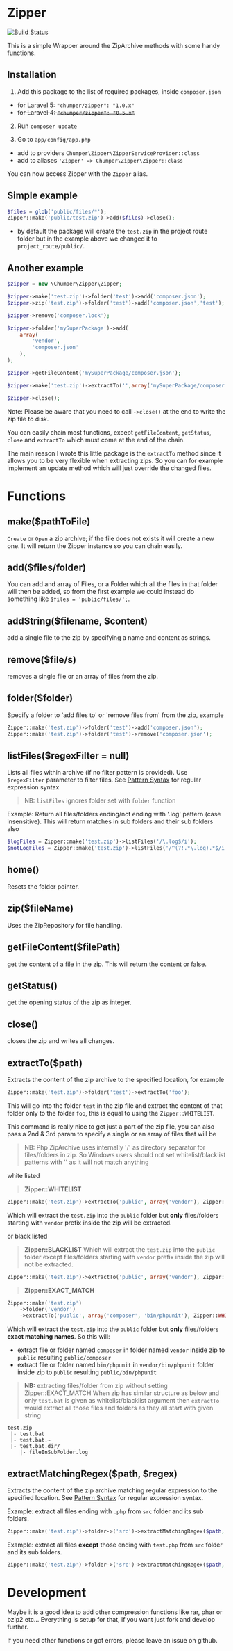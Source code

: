 # Zipper

[![Build Status](https://travis-ci.org/Chumper/Zipper.png)](https://travis-ci.org/Chumper/Zipper)

This is a simple Wrapper around the ZipArchive methods with some handy functions.

## Installation

1. Add this package to the list of required packages, inside `composer.json`
  * for Laravel 5: `"chumper/zipper": "1.0.x"`
  * ~~for Laravel 4: `"chumper/zipper": "0.5.x"`~~
2. Run `composer update`

3. Go to `app/config/app.php`

  * add to providers `Chumper\Zipper\ZipperServiceProvider::class`
  * add to aliases `'Zipper' => Chumper\Zipper\Zipper::class`

You can now access Zipper with the `Zipper` alias.

## Simple example
```php
$files = glob('public/files/*');
Zipper::make('public/test.zip')->add($files)->close();
```
- by default the package will create the `test.zip` in the project route folder but in the example above we changed it to `project_route/public/`.

## Another example
```php
$zipper = new \Chumper\Zipper\Zipper;

$zipper->make('test.zip')->folder('test')->add('composer.json');
$zipper->zip('test.zip')->folder('test')->add('composer.json','test');

$zipper->remove('composer.lock');

$zipper->folder('mySuperPackage')->add(
    array(
        'vendor',
        'composer.json'
    ),
);

$zipper->getFileContent('mySuperPackage/composer.json');

$zipper->make('test.zip')->extractTo('',array('mySuperPackage/composer.json'),Zipper::WHITELIST);

$zipper->close();
```

Note: Please be aware that you need to call `->close()` at the end to write the zip file to disk.

You can easily chain most functions, except `getFileContent`, `getStatus`, `close` and `extractTo` which must come at the end of the chain.

The main reason I wrote this little package is the `extractTo` method since it allows you to be very flexible when extracting zips. So you can for example implement an update method which will just override the changed files.


# Functions

## make($pathToFile)

`Create` or `Open` a zip archive; if the file does not exists it will create a new one.
It will return the Zipper instance so you can chain easily.


## add($files/folder)

You can add and array of Files, or a Folder which all the files in that folder will then be added, so from the first example we could instead do something like `$files = 'public/files/';`.


## addString($filename, $content)

add a single file to the zip by specifying a name and content as strings.


## remove($file/s)

removes a single file or an array of files from the zip.


## folder($folder)

Specify a folder to 'add files to' or 'remove files from' from the zip, example

```php
Zipper::make('test.zip')->folder('test')->add('composer.json');
Zipper::make('test.zip')->folder('test')->remove('composer.json');
```

## listFiles($regexFilter = null)

Lists all files within archive (if no filter pattern is provided). Use `$regexFilter` parameter to filter files. See [Pattern Syntax](http://php.net/manual/en/reference.pcre.pattern.syntax.php) for regular expression syntax 

> NB: `listFiles` ignores folder set with `folder` function


Example: Return all files/folders ending/not ending with '.log' pattern (case insensitive). This will return matches in sub folders and their sub folders also

```php
$logFiles = Zipper::make('test.zip')->listFiles('/\.log$/i'); 
$notLogFiles = Zipper::make('test.zip')->listFiles('/^(?!.*\.log).*$/i'); 
```


## home()

Resets the folder pointer.

## zip($fileName)

Uses the ZipRepository for file handling.


## getFileContent($filePath)

get the content of a file in the zip. This will return the content or false.


## getStatus()

get the opening status of the zip as integer.


## close()

closes the zip and writes all changes.


## extractTo($path)

Extracts the content of the zip archive to the specified location, for example

```php
Zipper::make('test.zip')->folder('test')->extractTo('foo');
```

This will go into the folder `test` in the zip file and extract the content of that folder only to the folder `foo`, this is equal to using the `Zipper::WHITELIST`.

This command is really nice to get just a part of the zip file, you can also pass a 2nd & 3rd param to specify a single or an array of files that will be

> NB: Php ZipArchive uses internally '/' as directory separator for files/folders in zip. So Windows users should not set 
> whitelist/blacklist patterns with '\' as it will not match anything

white listed

>**Zipper::WHITELIST**

```php
Zipper::make('test.zip')->extractTo('public', array('vendor'), Zipper::WHITELIST);
```

Which will extract the `test.zip` into the `public` folder but **only** files/folders starting with `vendor` prefix inside the zip will be extracted.

or black listed

>**Zipper::BLACKLIST**
Which will extract the `test.zip` into the `public` folder except files/folders starting with `vendor` prefix inside the zip will not be extracted.


```php
Zipper::make('test.zip')->extractTo('public', array('vendor'), Zipper::BLACKLIST);
```

>**Zipper::EXACT_MATCH**

```php
Zipper::make('test.zip')
    ->folder('vendor')
    ->extractTo('public', array('composer', 'bin/phpunit'), Zipper::WHITELIST | Zipper::EXACT_MATCH);
```

Which will extract the `test.zip` into the `public` folder but **only** files/folders **exact matching names**. So this will:
 * extract file or folder named `composer` in folder named `vendor` inside zip to `public` resulting `public/composer`
 * extract file or folder named `bin/phpunit` in `vendor/bin/phpunit` folder inside zip to `public` resulting `public/bin/phpunit`

> **NB:** extracting files/folder from zip without setting Zipper::EXACT_MATCH 
> When zip has similar structure as below and only `test.bat` is given as whitelist/blacklist argument then `extractTo` would extract all those files and folders as they all start with given string

```
test.zip
 |- test.bat
 |- test.bat.~
 |- test.bat.dir/
    |- fileInSubFolder.log
```

## extractMatchingRegex($path, $regex)

Extracts the content of the zip archive matching regular expression to the specified location. See [Pattern Syntax](http://php.net/manual/en/reference.pcre.pattern.syntax.php) for regular expression syntax.

Example: extract all files ending with `.php` from `src` folder and its sub folders.
```php
Zipper::make('test.zip')->folder->('src')->extractMatchingRegex($path, '/\.php$/i'); 
```

Example: extract all files **except** those ending with `test.php` from `src` folder and its sub folders.
```php
Zipper::make('test.zip')->folder->('src')->extractMatchingRegex($path, '/^(?!.*test\.php).*$/i'); 
```

# Development

Maybe it is a good idea to add other compression functions like rar, phar or bzip2 etc...
Everything is setup for that, if you want just fork and develop further.

If you need other functions or got errors, please leave an issue on github.
